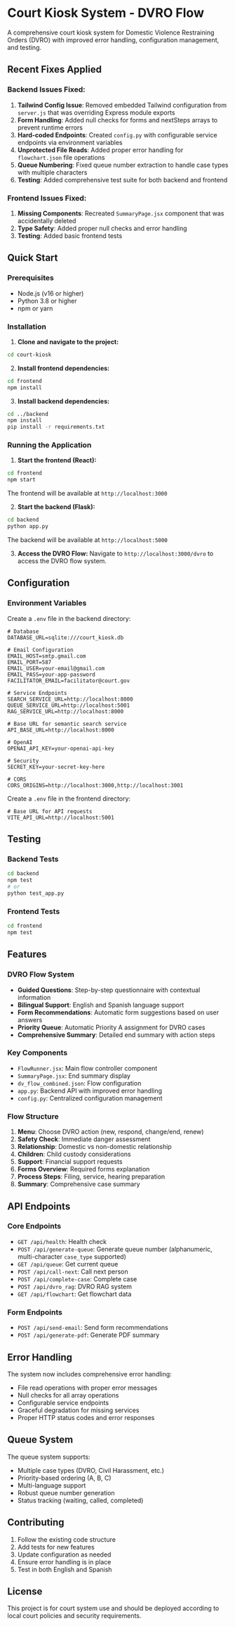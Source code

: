 # Court Kiosk System - DVRO Flow

A comprehensive court kiosk system for Domestic Violence Restraining Orders (DVRO) with improved error handling, configuration management, and testing.

## Recent Fixes Applied

### Backend Issues Fixed:
1. **Tailwind Config Issue**: Removed embedded Tailwind configuration from `server.js` that was overriding Express module exports
2. **Form Handling**: Added null checks for forms and nextSteps arrays to prevent runtime errors
3. **Hard-coded Endpoints**: Created `config.py` with configurable service endpoints via environment variables
4. **Unprotected File Reads**: Added proper error handling for `flowchart.json` file operations
5. **Queue Numbering**: Fixed queue number extraction to handle case types with multiple characters
6. **Testing**: Added comprehensive test suite for both backend and frontend

### Frontend Issues Fixed:
1. **Missing Components**: Recreated `SummaryPage.jsx` component that was accidentally deleted
2. **Type Safety**: Added proper null checks and error handling
3. **Testing**: Added basic frontend tests

## Quick Start

### Prerequisites
- Node.js (v16 or higher)
- Python 3.8 or higher
- npm or yarn

### Installation

1. **Clone and navigate to the project:**
```bash
cd court-kiosk
```

2. **Install frontend dependencies:**
```bash
cd frontend
npm install
```

3. **Install backend dependencies:**
```bash
cd ../backend
npm install
pip install -r requirements.txt
```

### Running the Application

1. **Start the frontend (React):**
```bash
cd frontend
npm start
```
The frontend will be available at `http://localhost:3000`

2. **Start the backend (Flask):**
```bash
cd backend
python app.py
```
The backend will be available at `http://localhost:5000`

3. **Access the DVRO Flow:**
Navigate to `http://localhost:3000/dvro` to access the DVRO flow system.

## Configuration

### Environment Variables

Create a `.env` file in the backend directory:

```env
# Database
DATABASE_URL=sqlite:///court_kiosk.db

# Email Configuration
EMAIL_HOST=smtp.gmail.com
EMAIL_PORT=587
EMAIL_USER=your-email@gmail.com
EMAIL_PASS=your-app-password
FACILITATOR_EMAIL=facilitator@court.gov

# Service Endpoints
SEARCH_SERVICE_URL=http://localhost:8000
QUEUE_SERVICE_URL=http://localhost:5001
RAG_SERVICE_URL=http://localhost:8000

# Base URL for semantic search service
API_BASE_URL=http://localhost:8000

# OpenAI
OPENAI_API_KEY=your-openai-api-key

# Security
SECRET_KEY=your-secret-key-here

# CORS
CORS_ORIGINS=http://localhost:3000,http://localhost:3001
```

Create a `.env` file in the frontend directory:

```env
# Base URL for API requests
VITE_API_URL=http://localhost:5001
```

## Testing

### Backend Tests
```bash
cd backend
npm test
# or
python test_app.py
```

### Frontend Tests
```bash
cd frontend
npm test
```

## Features

### DVRO Flow System
- **Guided Questions**: Step-by-step questionnaire with contextual information
- **Bilingual Support**: English and Spanish language support
- **Form Recommendations**: Automatic form suggestions based on user answers
- **Priority Queue**: Automatic Priority A assignment for DVRO cases
- **Comprehensive Summary**: Detailed end summary with action steps

### Key Components
- `FlowRunner.jsx`: Main flow controller component
- `SummaryPage.jsx`: End summary display
- `dv_flow_combined.json`: Flow configuration
- `app.py`: Backend API with improved error handling
- `config.py`: Centralized configuration management

### Flow Structure
1. **Menu**: Choose DVRO action (new, respond, change/end, renew)
2. **Safety Check**: Immediate danger assessment
3. **Relationship**: Domestic vs non-domestic relationship
4. **Children**: Child custody considerations
5. **Support**: Financial support requests
6. **Forms Overview**: Required forms explanation
7. **Process Steps**: Filing, service, hearing preparation
8. **Summary**: Comprehensive case summary

## API Endpoints

### Core Endpoints
- `GET /api/health`: Health check
- `POST /api/generate-queue`: Generate queue number (alphanumeric, multi-character `case_type` supported)
- `GET /api/queue`: Get current queue
- `POST /api/call-next`: Call next person
- `POST /api/complete-case`: Complete case
- `POST /api/dvro_rag`: DVRO RAG system
- `GET /api/flowchart`: Get flowchart data

### Form Endpoints
- `POST /api/send-email`: Send form recommendations
- `POST /api/generate-pdf`: Generate PDF summary

## Error Handling

The system now includes comprehensive error handling:
- File read operations with proper error messages
- Null checks for all array operations
- Configurable service endpoints
- Graceful degradation for missing services
- Proper HTTP status codes and error responses

## Queue System

The queue system supports:
- Multiple case types (DVRO, Civil Harassment, etc.)
- Priority-based ordering (A, B, C)
- Multi-language support
- Robust queue number generation
- Status tracking (waiting, called, completed)

## Contributing

1. Follow the existing code structure
2. Add tests for new features
3. Update configuration as needed
4. Ensure error handling is in place
5. Test in both English and Spanish

## License

This project is for court system use and should be deployed according to local court policies and security requirements.
